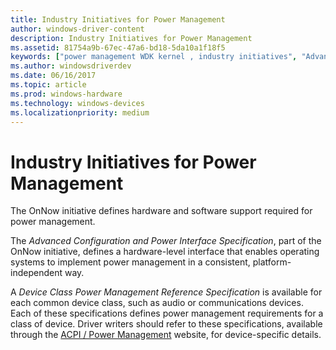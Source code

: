 ```yaml
---
title: Industry Initiatives for Power Management
author: windows-driver-content
description: Industry Initiatives for Power Management
ms.assetid: 81754a9b-67ec-47a6-bd18-5da10a1f18f5
keywords: ["power management WDK kernel , industry initiatives", "Advanced Configuration and Power Interface Specification WDK", "Device Class Power Management Reference Specification WDK", "hardware WDK power management"]
ms.author: windowsdriverdev
ms.date: 06/16/2017
ms.topic: article
ms.prod: windows-hardware
ms.technology: windows-devices
ms.localizationpriority: medium
---
```


# Industry Initiatives for Power Management





The OnNow initiative defines hardware and software support required for power management.

The *Advanced Configuration and Power Interface Specification*, part of the OnNow initiative, defines a hardware-level interface that enables operating systems to implement power management in a consistent, platform-independent way.

A *Device Class Power Management Reference Specification* is available for each common device class, such as audio or communications devices. Each of these specifications defines power management requirements for a class of device. Driver writers should refer to these specifications, available through the [ACPI / Power Management](http://go.microsoft.com/fwlink/p/?linkid=57185) website, for device-specific details.

 

 





